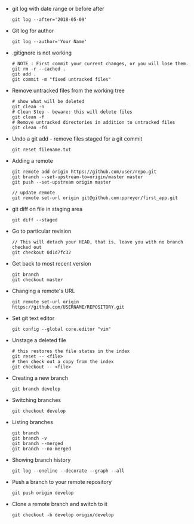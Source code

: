 - git log with date range or before after

      git log --after='2018-05-09'

- Git log for author

      git log --author='Your Name'

- .gitignore is not working

      # NOTE : First commit your current changes, or you will lose them.
      git rm -r --cached .
      git add .
      git commit -m "fixed untracked files"

- Remove untracked files from the working tree

      # show what will be deleted
      git clean -n
      # Clean Step - beware: this will delete files
      git clean -f
      # Remove untracked directories in addition to untracked files
      git clean -fd

- Undo a git add - remove files staged for a git commit

      git reset filename.txt

- Adding a remote

      git remote add origin https://github.com/user/repo.git
      git branch --set-upstream-to=origin/master master
      git push --set-upstream origin master

      // update remote
      git remote set-url origin git@github.com:ppreyer/first_app.git

- git diff on file in staging area

      git diff --staged

- Go to particular revision

      // This will detach your HEAD, that is, leave you with no branch checked out
      git checkout 0d1d7fc32

- Get back to most recent version

      git branch
      git checkout master

- Changing a remote's URL

      git remote set-url origin https://github.com/USERNAME/REPOSITORY.git

- Set git text editor

      git config --global core.editor "vim"

- Unstage a deleted file

      # this restores the file status in the index
      git reset -- <file>
      # then check out a copy from the index
      git checkout -- <file>

- Creating a new branch

      git branch develop

- Switching branches

      git checkout develop

- Listing branches

      git branch
      git branch -v
      git branch --merged
      git branch --no-merged

- Showing branch history

      git log --oneline --decorate --graph --all

- Push a branch to your remote repository

      git push origin develop

- Clone a remote branch and switch to it

      git checkout -b develop origin/develop
